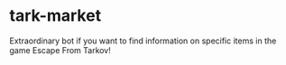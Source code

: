 # tark-market
Extraordinary bot if you want to find information on specific items in the game Escape From Tarkov!

